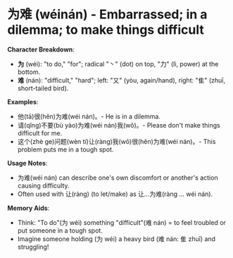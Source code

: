# **为难 (wéinán) - Embarrassed; in a dilemma; to make things difficult**

**Character Breakdown**:  
- **为** (wéi): "to do," "for"; radical "丶" (dot) on top, "力" (lì, power) at the bottom.  
- **难** (nán): "difficult," "hard"; left: "又" (yòu, again/hand), right: "隹" (zhuī, short-tailed bird).

**Examples**:  
- 他(tā)很(hěn)为难(wéi nán)。- He is in a dilemma.  
- 请(qǐng)不要(bù yào)为难(wéi nán)我(wǒ)。- Please don't make things difficult for me.  
- 这个(zhè ge)问题(wèn tí)让(ràng)我(wǒ)很(hěn)为难(wéi nán)。- This problem puts me in a tough spot.

**Usage Notes**:  
- 为难(wéi nán) can describe one's own discomfort or another's action causing difficulty.  
- Often used with 让(ràng) (to let/make) as 让...为难(ràng ... wéi nán).

**Memory Aids**:  
- Think: "To do"(为 wéi) something "difficult"(难 nán) = to feel troubled or put someone in a tough spot.  
- Imagine someone holding (为 wéi) a heavy bird (难 nán: 隹 zhuī) and struggling!
